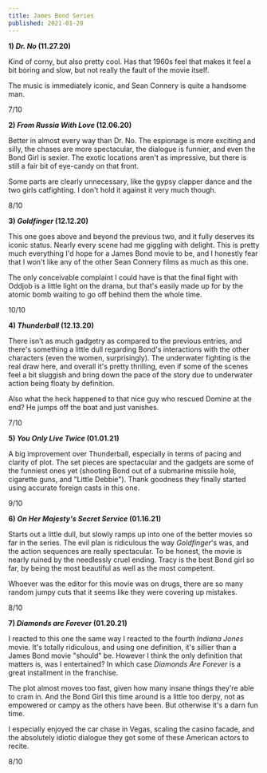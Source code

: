 ```yaml
---
title: James Bond Series
published: 2021-01-20
---
```


**1) _Dr. No_ (11.27.20)**

Kind of corny, but also pretty cool. Has that 1960s feel that makes it feel a bit boring and slow, but not really the fault of the movie itself.

The music is immediately iconic, and Sean Connery is quite a handsome man.

7/10

**2) _From Russia With Love_ (12.06.20)**

Better in almost every way than Dr. No. The espionage is more exciting and silly, the chases are more spectacular, the dialogue is funnier, and even the Bond Girl is sexier. The exotic locations aren't as impressive, but there is still a fair bit of eye-candy on that front.

Some parts are clearly unnecessary, like the gypsy clapper dance and the two girls catfighting. I don't hold it against it very much though.

8/10

**3) _Goldfinger_ (12.12.20)**

This one goes above and beyond the previous two, and it fully deserves its iconic status. Nearly every scene had me giggling with delight. This is pretty much everything I'd hope for a James Bond movie to be, and I honestly fear that I won't like any of the other Sean Connery films as much as this one.

The only conceivable complaint I could have is that the final fight with Oddjob is a little light on the drama, but that's easily made up for by the atomic bomb waiting to go off behind them the whole time.

10/10

**4) _Thunderball_ (12.13.20)**

There isn't as much gadgetry as compared to the previous entries, and there's something a little dull regarding Bond's interactions with the other characters (even the women, surprisingly). The underwater fighting is the real draw here, and overall it's pretty thrilling, even if some of the scenes feel a bit sluggish and bring down the pace of the story due to underwater action being floaty by definition.

Also what the heck happened to that nice guy who rescued Domino at the end? He jumps off the boat and just vanishes.

7/10

**5) _You Only Live Twice_ (01.01.21)**

A big improvement over Thunderball, especially in terms of pacing and clarity of plot. The set pieces are spectacular and the gadgets are some of the funniest ones yet (shooting Bond out of a submarine missile hole, cigarette guns, and "Little Debbie"). Thank goodness they finally started using accurate foreign casts in this one.

9/10

**6) _On Her Majesty's Secret Service_ (01.16.21)**

Starts out a little dull, but slowly ramps up into one of the better movies so far in the series. The evil plan is ridiculous the way _Goldfinger_'s was, and the action sequences are really spectacular. To be honest, the movie is nearly ruined by the needlessly cruel ending. Tracy is the best Bond girl so far, by being the most beautiful as well as the most competent.

Whoever was the editor for this movie was on drugs, there are so many random jumpy cuts that it seems like they were covering up mistakes.

8/10

**7) _Diamonds are Forever_ (01.20.21)**

I reacted to this one the same way I reacted to the fourth _Indiana Jones_ movie. It's totally ridiculous, and using one definition, it's sillier than a James Bond movie "should" be. However I think the only definition that matters is, was I entertained? In which case _Diamonds Are Forever_ is a great installment in the franchise.

The plot almost moves too fast, given how many insane things they're able to cram in. And the Bond Girl this time around is a little too derpy, not as empowered or campy as the others have been. But otherwise it's a darn fun time.

I especially enjoyed the car chase in Vegas, scaling the casino facade, and the absolutely idiotic dialogue they got some of these American actors to recite.

8/10
